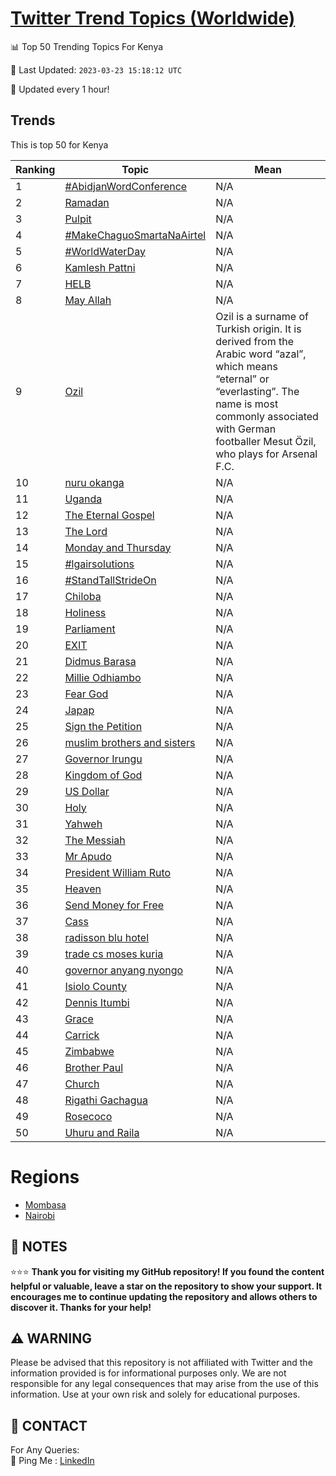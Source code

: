 [Twitter Trend Topics (Worldwide)](https://github.com/ErcinDedeoglu/Twitter-Trend-Topics)
==========


📊 Top 50 Trending Topics For Kenya

📆 Last Updated: `2023-03-23 15:18:12 UTC`

🔧 Updated every 1 hour!


## Trends

This is top 50 for Kenya

| Ranking | Topic | Mean |
| ------- | ------------ | ------------ |
| 1 | [#AbidjanWordConference](http://twitter.com/search?q=%23AbidjanWordConference) | N/A |
| 2 | [Ramadan](http://twitter.com/search?q=Ramadan) | N/A |
| 3 | [Pulpit](http://twitter.com/search?q=Pulpit) | N/A |
| 4 | [#MakeChaguoSmartaNaAirtel](http://twitter.com/search?q=%23MakeChaguoSmartaNaAirtel) | N/A |
| 5 | [#WorldWaterDay](http://twitter.com/search?q=%23WorldWaterDay) | N/A |
| 6 | [Kamlesh Pattni](http://twitter.com/search?q=Kamlesh+Pattni) | N/A |
| 7 | [HELB](http://twitter.com/search?q=HELB) | N/A |
| 8 | [May Allah](http://twitter.com/search?q=May+Allah) | N/A |
| 9 | [Ozil](http://twitter.com/search?q=Ozil) | Ozil is a surname of Turkish origin. It is derived from the Arabic word “azal”, which means “eternal” or “everlasting”. The name is most commonly associated with German footballer Mesut Özil, who plays for Arsenal F.C. |
| 10 | [nuru okanga](http://twitter.com/search?q=nuru+okanga) | N/A |
| 11 | [Uganda](http://twitter.com/search?q=Uganda) | N/A |
| 12 | [The Eternal Gospel](http://twitter.com/search?q=The+Eternal+Gospel) | N/A |
| 13 | [The Lord](http://twitter.com/search?q=The+Lord) | N/A |
| 14 | [Monday and Thursday](http://twitter.com/search?q=Monday+and+Thursday) | N/A |
| 15 | [#lgairsolutions](http://twitter.com/search?q=%23lgairsolutions) | N/A |
| 16 | [#StandTallStrideOn](http://twitter.com/search?q=%23StandTallStrideOn) | N/A |
| 17 | [Chiloba](http://twitter.com/search?q=Chiloba) | N/A |
| 18 | [Holiness](http://twitter.com/search?q=Holiness) | N/A |
| 19 | [Parliament](http://twitter.com/search?q=Parliament) | N/A |
| 20 | [EXIT](http://twitter.com/search?q=EXIT) | N/A |
| 21 | [Didmus Barasa](http://twitter.com/search?q=Didmus+Barasa) | N/A |
| 22 | [Millie Odhiambo](http://twitter.com/search?q=Millie+Odhiambo) | N/A |
| 23 | [Fear God](http://twitter.com/search?q=Fear+God) | N/A |
| 24 | [Japap](http://twitter.com/search?q=Japap) | N/A |
| 25 | [Sign the Petition](http://twitter.com/search?q=Sign+the+Petition) | N/A |
| 26 | [muslim brothers and sisters](http://twitter.com/search?q=muslim+brothers+and+sisters) | N/A |
| 27 | [Governor Irungu](http://twitter.com/search?q=Governor+Irungu) | N/A |
| 28 | [Kingdom of God](http://twitter.com/search?q=Kingdom+of+God) | N/A |
| 29 | [US Dollar](http://twitter.com/search?q=US+Dollar) | N/A |
| 30 | [Holy](http://twitter.com/search?q=Holy) | N/A |
| 31 | [Yahweh](http://twitter.com/search?q=Yahweh) | N/A |
| 32 | [The Messiah](http://twitter.com/search?q=The+Messiah) | N/A |
| 33 | [Mr Apudo](http://twitter.com/search?q=Mr+Apudo) | N/A |
| 34 | [President William Ruto](http://twitter.com/search?q=President+William+Ruto) | N/A |
| 35 | [Heaven](http://twitter.com/search?q=Heaven) | N/A |
| 36 | [Send Money for Free](http://twitter.com/search?q=Send+Money+for+Free) | N/A |
| 37 | [Cass](http://twitter.com/search?q=Cass) | N/A |
| 38 | [radisson blu hotel](http://twitter.com/search?q=radisson+blu+hotel) | N/A |
| 39 | [trade cs moses kuria](http://twitter.com/search?q=trade+cs+moses+kuria) | N/A |
| 40 | [governor anyang nyongo](http://twitter.com/search?q=governor+anyang+nyongo) | N/A |
| 41 | [Isiolo County](http://twitter.com/search?q=Isiolo+County) | N/A |
| 42 | [Dennis Itumbi](http://twitter.com/search?q=Dennis+Itumbi) | N/A |
| 43 | [Grace](http://twitter.com/search?q=Grace) | N/A |
| 44 | [Carrick](http://twitter.com/search?q=Carrick) | N/A |
| 45 | [Zimbabwe](http://twitter.com/search?q=Zimbabwe) | N/A |
| 46 | [Brother Paul](http://twitter.com/search?q=Brother+Paul) | N/A |
| 47 | [Church](http://twitter.com/search?q=Church) | N/A |
| 48 | [Rigathi Gachagua](http://twitter.com/search?q=Rigathi+Gachagua) | N/A |
| 49 | [Rosecoco](http://twitter.com/search?q=Rosecoco) | N/A |
| 50 | [Uhuru and Raila](http://twitter.com/search?q=Uhuru+and+Raila) | N/A |



# Regions

* [Mombasa](</Kenya/Mombasa.md>)
* [Nairobi](</Kenya/Nairobi.md>)



## 📝 NOTES

⭐⭐⭐ **Thank you for visiting my GitHub repository! If you found the content helpful or valuable, leave a star on the repository to show your support. It encourages me to continue updating the repository and allows others to discover it. Thanks for your help!**


## ⚠️ WARNING

Please be advised that this repository is not affiliated with Twitter and the information provided is for informational purposes only. We are not responsible for any legal consequences that may arise from the use of this information. Use at your own risk and solely for educational purposes.


## 📨 CONTACT

 For Any Queries:  
            🏓 Ping Me : [LinkedIn](https://www.linkedin.com/in/ercindedeoglu/)
